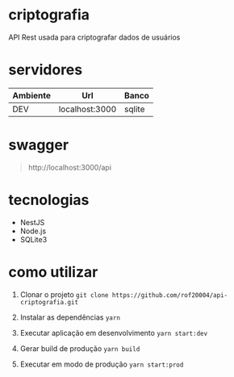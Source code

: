 # criptografia

API Rest usada para criptografar dados de usuários

# servidores

|Ambiente | Url  | Banco |
|---|---|---|
|DEV| localhost:3000 | sqlite |

# swagger

> http://localhost:3000/api

# tecnologias

* NestJS
* Node.js  
* SQLite3

# como utilizar

1. Clonar o projeto
`git clone https://github.com/rof20004/api-criptografia.git`

2. Instalar as dependências
`yarn`

3. Executar aplicação em desenvolvimento
`yarn start:dev`

4. Gerar build de produção
`yarn build`

5. Executar em modo de produção
`yarn start:prod`